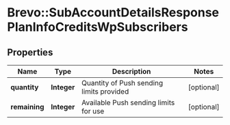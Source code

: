 # Brevo::SubAccountDetailsResponsePlanInfoCreditsWpSubscribers

## Properties
Name | Type | Description | Notes
------------ | ------------- | ------------- | -------------
**quantity** | **Integer** | Quantity of Push sending limits provided | [optional] 
**remaining** | **Integer** | Available Push sending limits for use | [optional] 


